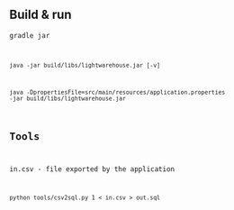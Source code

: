 ## Build & run
<code>gradle jar</gradle>

<code>java -jar build/libs/lightwarehouse.jar [-v]</code>

<code>java -DpropertiesFile=src/main/resources/application.properties -jar build/libs/lightwarehouse.jar</code>

## Tools
in.csv - file exported by the application

<code>python tools/csv2sql.py 1 < in.csv > out.sql</code>
